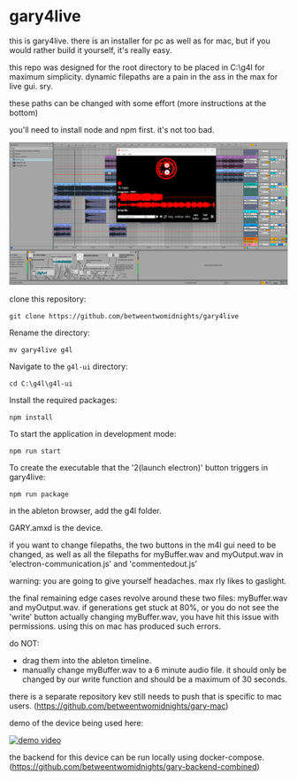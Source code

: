 # gary4live

this is gary4live. there is an installer for pc as well as for mac, but if you would rather build it yourself, it's really easy.

this repo was designed for the root directory to be placed in C:\\g4l for maximum simplicity. dynamic filepaths are a pain in the ass in the max for live gui. sry.

these paths can be changed with some effort (more instructions at the bottom)

you'll need to install node and npm first. it's not too bad.

![gary4live](./gary4live%20screenshot.png)

clone this repository:

```
git clone https://github.com/betweentwomidnights/gary4live
```

Rename the directory:

```
mv gary4live g4l
```

Navigate to the `g4l-ui` directory:

```
cd C:\g4l\g4l-ui
```

Install the required packages:

```
npm install
```

To start the application in development mode:

```
npm run start
```

To create the executable that the '2(launch electron)' button triggers in gary4live:

```
npm run package
```

in the ableton browser, add the g4l folder.  

GARY.amxd is the device.

if you want to change filepaths, the two buttons in the m4l gui need to be changed, as well as all the filepaths for myBuffer.wav and myOutput.wav in 'electron-communication.js' and 'commentedout.js'

warning: you are going to give yourself headaches. max rly likes to gaslight.

the final remaining edge cases revolve around these two files: myBuffer.wav and myOutput.wav. if generations get stuck at 80%, or you do not see the 'write' button actually changing myBuffer.wav, you have hit this issue with permissions. using this on mac has produced such errors. 

do NOT:

- drag them into the ableton timeline.
- manually change myBuffer.wav to a 6 minute audio file. it should only be changed by our write function and should be a maximum of 30 seconds.

there is a separate repository kev still needs to push that is specific to mac users. (https://github.com/betweentwomidnights/gary-mac)

demo of the device being used here:

[![demo video](https://img.youtube.com/vi/ZqgcRiAlrHQ/0.jpg)](https://youtu.be/ZqgcRiAlrHQ)

the backend for this device can be run locally using docker-compose. (https://github.com/betweentwomidnights/gary-backend-combined)

